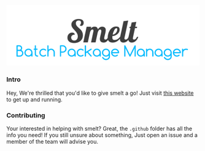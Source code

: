 ![smelt-modding.github.io](main.png)
### Intro
Hey, We're thrilled that you'd like to give smelt a go! Just visit [this website](https://smelt-modding.github.io) to get up and running.

### Contributing
Your interested in helping with smelt? Great, the ```.github``` folder has all the info you need! If you still unsure about something, Just open an issue and a member of the team will advise you.
